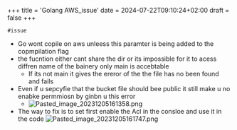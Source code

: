 +++
title = 'Golang AWS_issue'
date = 2024-07-22T09:10:24+02:00
draft = false
+++

    #issue 
- Go wont copile on aws unleess this paramter is being added to the copmpilation flag 
- the fucntion either cant share the dir or its impossible for it to acess diffren name of the bainery only main is accebtable 
	- If its not main it gives the ereror of the the file has no been found and fails 
- Even if u sepcyfie that the bucket file should bee public  it still make u no enabke permmiosn by ginbn u this error  
	- ![Pasted_image_20231205161358.png](/Pasted_image_20231205161358.png)
- The way to fix is to set first enable the Acl in the consloe and use it in the code ![Pasted_image_20231205161747.png](/Pasted_image_20231205161747.png)